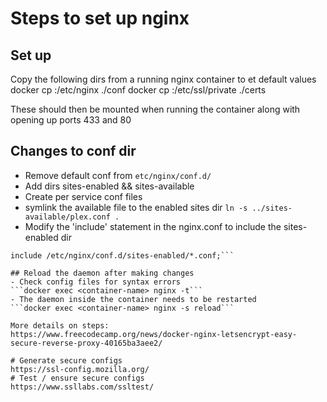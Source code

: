 # Steps to set up nginx

## Set up

Copy the following dirs from a running nginx container to et default values
docker cp <container>:/etc/nginx ./conf
docker cp <container>:/etc/ssl/private ./certs

These should then be mounted when running the container along with opening up ports 433 and 80

## Changes to conf dir
- Remove default conf from
```etc/nginx/conf.d/```
- Add dirs sites-enabled && sites-available
- Create per service conf files
- symlink the available file to the enabled sites dir
```ln -s ../sites-available/plex.conf .```
- Modify the 'include' statement in the nginx.conf to include the sites-enabled dir
```etc/nginx/
include /etc/nginx/conf.d/sites-enabled/*.conf;```

## Reload the daemon after making changes
- Check config files for syntax errors
```docker exec <container-name> nginx -t```
- The daemon inside the container needs to be restarted
```docker exec <container-name> nginx -s reload```

More details on steps:
https://www.freecodecamp.org/news/docker-nginx-letsencrypt-easy-secure-reverse-proxy-40165ba3aee2/

# Generate secure configs
https://ssl-config.mozilla.org/
# Test / ensure secure configs
https://www.ssllabs.com/ssltest/
